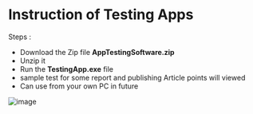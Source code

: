 # Instruction of Testing Apps

Steps : 
- Download the Zip file **AppTestingSoftware.zip**
- Unzip it 
- Run the **TestingApp.exe** file
- sample test for some report and publishing Article points will viewed
- Can use from your own PC in future 

![image](https://user-images.githubusercontent.com/57591240/121656544-e1b0c000-ca9f-11eb-90e9-481a841d335d.png)
